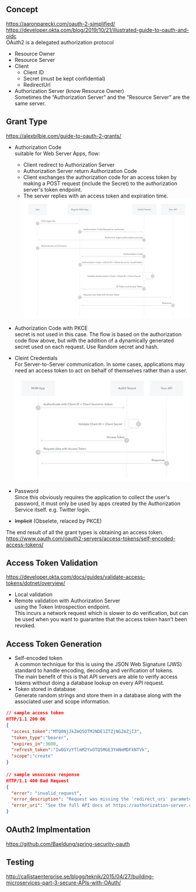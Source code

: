 ## Concept
https://aaronparecki.com/oauth-2-simplified/  
https://developer.okta.com/blog/2019/10/21/illustrated-guide-to-oauth-and-oidc  
OAuth2 is a delegated authorization protocol
- Resource Owner
- Resource Server
- Client
  - Client ID
  - Secret (must be kept confidential)
  - RedirectUrl
- Authorization Server (know Resource Owner)  
  Sometimes the “Authorization Server” and the “Resource Server” are the same server.

## Grant Type  
https://alexbilbie.com/guide-to-oauth-2-grants/
- Authorization Code  
  suitable for Web Server Apps, flow:  
  - Client redirect to Authorization Server
  - Authorization Server return Authorization Code
  - Client exchanges the authorization code for an access token by making a POST request (include the Secret) to the authorization server's token endpoint.
  - The server replies with an access token and expiration time.  
  ![Cleint Credentials Flow](oauth2-auth-code.png)

- Authorization Code with PKCE  
  secret is not used in this case. The flow is based on the authorization code flow above, but with the addition of a dynamically generated secret used on each request.
  Use Random secret and hash.

- Cleint Credentials  
  For Server-to-Server communication. In some cases, applications may need an access token to act on behalf of themselves rather than a user.  
  ![Cleint Credentials Flow](oauth2-client-credentials.png)

- Password  
  Since this obviously requires the application to collect the user's password, it must only be used by apps created by the Authorization Service itself. e.g. Twitter login.  

- ~~Implicit~~ (Obselete, relaced by PKCE)  

The end result of all the grant types is obtaining an access token.  
https://www.oauth.com/oauth2-servers/access-tokens/self-encoded-access-tokens/  

## Access Token Validation  
https://developer.okta.com/docs/guides/validate-access-tokens/dotnet/overview/  
- Local validation
- Remote validation with Authorization Server  
  using the Token Introspection endpoint.  
  This incurs a network request which is slower to do verification, but can be used when you want to guarantee that the access token hasn't been revoked.

## Access Token Generation
- Self-encoded token  
  A common technique for this is using the JSON Web Signature (JWS) standard to handle encoding, decoding and verification of tokens.  
  The main benefit of this is that API servers are able to verify access tokens without doing a database lookup on every API request.
- Token stored in database  
  Generate random strings and store them in a database along with the associated user and scope information.

```json
// sample access token
HTTP/1.1 200 OK
{
  "access_token":"MTQ0NjJkZmQ5OTM2NDE1ZTZjNGZmZjI3",
  "token_type":"bearer",
  "expires_in":3600,
  "refresh_token":"IwOGYzYTlmM2YxOTQ5MGE3YmNmMDFkNTVk",
  "scope":"create"
}

// sample unsuccess response
HTTP/1.1 400 Bad Request
{
  "error": "invalid_request",
  "error_description": "Request was missing the 'redirect_uri' parameter.",
  "error_uri": "See the full API docs at https://authorization-server.com/docs/access_token"
}
```
## OAuth2 Implmentation
https://github.com/Baeldung/spring-security-oauth

## Testing
http://callistaenterprise.se/blogg/teknik/2015/04/27/building-microservices-part-3-secure-APIs-with-OAuth/
